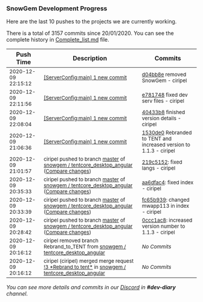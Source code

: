 
### SnowGem Development Progress

Here are the last 10 pushes to the projects we are currently working.

There is a total of 3157 commits since 20/01/2020. You can see the complete history in
 [Complete_list.md](Complete_list.md) file.

| Push Time | Description | Commits |
| --- | --- | --- |
| <sub>2020-12-09 22:15:12</sub> | <sub>[[ServerConfig:main] 1 new commit](https://github.com/TENTOfficial/ServerConfig/commit/d04bb8ec931fe01d9e9ec24fb56c9a27f5b3caf1)</sub> | <sub>[d04bb8e](https://github.com/TENTOfficial/ServerConfig/commit/d04bb8ec931fe01d9e9ec24fb56c9a27f5b3caf1) removed SnowGem - ciripel</sub> |
| <sub>2020-12-09 22:11:56</sub> | <sub>[[ServerConfig:main] 1 new commit](https://github.com/TENTOfficial/ServerConfig/commit/e781748b7eeb5ba28dfee9ff7637c3c854bc8d84)</sub> | <sub>[e781748](https://github.com/TENTOfficial/ServerConfig/commit/e781748b7eeb5ba28dfee9ff7637c3c854bc8d84) fixed dev serv files - ciripel</sub> |
| <sub>2020-12-09 22:08:04</sub> | <sub>[[ServerConfig:main] 1 new commit](https://github.com/TENTOfficial/ServerConfig/commit/40433b8395499bc887d87bc9c10e8d232dd9d7ae)</sub> | <sub>[40433b8](https://github.com/TENTOfficial/ServerConfig/commit/40433b8395499bc887d87bc9c10e8d232dd9d7ae) finished version details - ciripel</sub> |
| <sub>2020-12-09 21:06:36</sub> | <sub>[[ServerConfig:main] 1 new commit](https://github.com/TENTOfficial/ServerConfig/commit/1530de0a2e295d7d0ba23c73d81a148a0b133a01)</sub> | <sub>[1530de0](https://github.com/TENTOfficial/ServerConfig/commit/1530de0a2e295d7d0ba23c73d81a148a0b133a01) Rebranded to TENT and increased version to 1.1.3 - ciripel</sub> |
| <sub>2020-12-09 21:01:57</sub> | <sub>ciripel pushed to branch [master](https://gitlab.com/snowgem/tentcore_desktop_angular/commits/master) of [snowgem / tentcore\_desktop\_angular](https://gitlab.com/snowgem/tentcore_desktop_angular) ([Compare changes](https://gitlab.com/snowgem/tentcore_desktop_angular/compare/aa6dfac4eea0c5b436bf73959db77d1b1978d74b...219c5152585694fc5b6c0f70ff73b71b34edb3db))</sub> | <sub>[219c5152](https://gitlab.com/snowgem/tentcore_desktop_angular/-/commit/219c5152585694fc5b6c0f70ff73b71b34edb3db): fixed langs - ciripel</sub> |
| <sub>2020-12-09 20:35:33</sub> | <sub>ciripel pushed to branch [master](https://gitlab.com/snowgem/tentcore_desktop_angular/commits/master) of [snowgem / tentcore\_desktop\_angular](https://gitlab.com/snowgem/tentcore_desktop_angular) ([Compare changes](https://gitlab.com/snowgem/tentcore_desktop_angular/compare/fc65b939ee0582cfe37767532a55423d33733387...aa6dfac4eea0c5b436bf73959db77d1b1978d74b))</sub> | <sub>[aa6dfac4](https://gitlab.com/snowgem/tentcore_desktop_angular/-/commit/aa6dfac4eea0c5b436bf73959db77d1b1978d74b): fixed index - ciripel</sub> |
| <sub>2020-12-09 20:33:39</sub> | <sub>ciripel pushed to branch [master](https://gitlab.com/snowgem/tentcore_desktop_angular/commits/master) of [snowgem / tentcore\_desktop\_angular](https://gitlab.com/snowgem/tentcore_desktop_angular) ([Compare changes](https://gitlab.com/snowgem/tentcore_desktop_angular/compare/0ccc1ac8847f66c2402d157512a3d515f24184cf...fc65b939ee0582cfe37767532a55423d33733387))</sub> | <sub>[fc65b939](https://gitlab.com/snowgem/tentcore_desktop_angular/-/commit/fc65b939ee0582cfe37767532a55423d33733387): changed mwapp113 in index - ciripel</sub> |
| <sub>2020-12-09 20:28:42</sub> | <sub>ciripel pushed to branch [master](https://gitlab.com/snowgem/tentcore_desktop_angular/commits/master) of [snowgem / tentcore\_desktop\_angular](https://gitlab.com/snowgem/tentcore_desktop_angular) ([Compare changes](https://gitlab.com/snowgem/tentcore_desktop_angular/compare/c108ad4af8b0cb882a834e25d487bde3680b9311...0ccc1ac8847f66c2402d157512a3d515f24184cf))</sub> | <sub>[0ccc1ac8](https://gitlab.com/snowgem/tentcore_desktop_angular/-/commit/0ccc1ac8847f66c2402d157512a3d515f24184cf): increased version number to 1.1.3 - ciripel</sub> |
| <sub>2020-12-09 20:16:12</sub> | <sub>ciripel removed branch Rebrand_to_TENT from [snowgem / tentcore\_desktop\_angular](https://gitlab.com/snowgem/tentcore_desktop_angular)</sub> | <sub>_No Commits_</sub> |
| <sub>2020-12-09 20:16:12</sub> | <sub>ciripel (ciripel) merged merge request [\!3 \*Rebrand to tent\*](https://gitlab.com/snowgem/tentcore_desktop_angular/-/merge_requests/3) in [snowgem / tentcore\_desktop\_angular](https://gitlab.com/snowgem/tentcore_desktop_angular)</sub> | <sub>_No Commits_</sub> |

_You can see more details and commits in our [Discord](https://discord.gg/zumGnbg) in **#dev-diary** channel._
